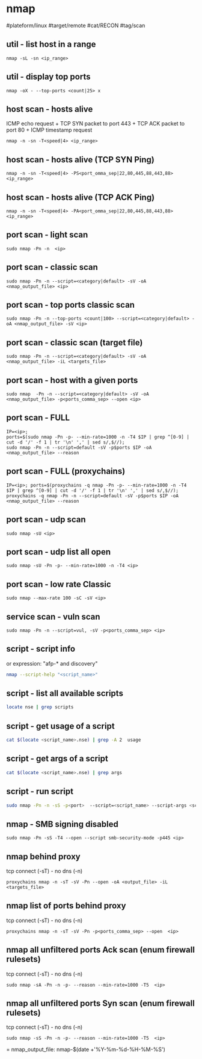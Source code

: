 # nmap

#plateform/linux #target/remote #cat/RECON #tag/scan

## util - list host in a range
```
nmap -sL -sn <ip_range>
```

## util - display top ports
```
nmap -oX - --top-ports <count|25> x
```

## host scan - hosts alive
ICMP echo request + TCP SYN packet to port 443 + TCP ACK packet to port 80 + ICMP timestamp request
```
nmap -n -sn -T<speed|4> <ip_range>
```

## host scan - hosts alive (TCP SYN Ping)
```
nmap -n -sn -T<speed|4> -PS<port_omma_sep|22,80,445,88,443,88> <ip_range>
```

## host scan - hosts alive (TCP ACK Ping)
```
nmap -n -sn -T<speed|4> -PA<port_omma_sep|22,80,445,88,443,88> <ip_range>
```

## port scan - light scan
```
sudo nmap -Pn -n  <ip>
```

## port scan - classic scan
```
sudo nmap -Pn -n --script=<category|default> -sV -oA <nmap_output_file> <ip>
```

## port scan - top ports classic scan 
```
sudo nmap -Pn -n --top-ports <count|100> --script=<category|default> -oA <nmap_output_file> -sV <ip>
```


## port scan - classic scan (target file)
```
sudo nmap -Pn -n --script=<category|default> -sV -oA <nmap_output_file> -iL <targets_file>
```

## port scan - host with a given ports
```
sudo nmap  -Pn -n --script=<category|default> -sV -oA <nmap_output_file> -p<ports_comma_sep> --open <ip>
```

## port scan - FULL
```
IP=<ip>;
ports=$(sudo nmap -Pn -p- --min-rate=1000 -n -T4 $IP | grep ^[0-9] | cut -d '/' -f 1 | tr '\n' ',' | sed s/,$//);
sudo nmap -Pn -n --script=default -sV -p$ports $IP -oA <nmap_output_file> --reason
```

## port scan - FULL (proxychains)
```
IP=<ip>; ports=$(proxychains -q nmap -Pn -p- --min-rate=1000 -n -T4 $IP | grep ^[0-9] | cut -d '/' -f 1 | tr '\n' ',' | sed s/,$//); proxychains -q nmap -Pn -n --script=default -sV -p$ports $IP -oA <nmap_output_file> --reason
```

## port scan - udp scan
```
sudo nmap -sU <ip>
```

## port scan - udp list all open 
```
sudo nmap -sU -Pn -p- --min-rate=1000 -n -T4 <ip>
```

## port scan - low rate Classic
```
sudo nmap --max-rate 100 -sC -sV <ip>
```

## service scan - vuln scan
```
sudo nmap -Pn -n --script=vul, -sV -p<ports_comma_sep> <ip>
```


## script - script info
or expression: "afp-* and discovery"
```bash
nmap --script-help "<script_name>"
```

## script - list all available scripts
```bash
locate nse | grep scripts
```

## script - get usage of a script
```bash
cat $(locate <script_name>.nse) | grep -A 2  usage
```

## script - get args of a script
```bash
cat $(locate <script_name>.nse) | grep args
```

## script - run script
```bash 
sudo nmap -Pn -n -sS -p<port>  --script=<script_name> --script-args <script_arg>=<value> <ip>  
```


## nmap - SMB signing disabled
```
sudo nmap -Pn -sS -T4 --open --script smb-security-mode -p445 <ip>
```

## nmap behind proxy 
tcp connect (-sT) - no dns (-n)
```
proxychains nmap -n -sT -sV -Pn --open -oA <output_file> -iL <targets_file>
```


## nmap list of ports behind proxy 
tcp connect (-sT) - no dns (-n)
```
proxychains nmap -n -sT -sV -Pn -p<ports_comma_sep> --open  <ip>
```

## nmap all unfiltered ports Ack scan (enum firewall rulesets) 
tcp connect (-sT) - no dns (-n)
```
sudo nmap -sA -Pn -n -p- --reason --min-rate=1000 -T5  <ip>
```


## nmap all unfiltered ports Syn scan (enum firewall rulesets) 
tcp connect (-sT) - no dns (-n)
```
sudo nmap -sS -Pn -n -p- --reason --min-rate=1000 -T5  <ip>
```




= nmap_output_file: nmap-$(date +'%Y-%m-%d-%H-%M-%S')